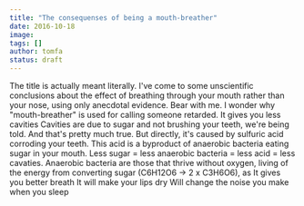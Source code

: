 ```yaml
---
title: "The consequenses of being a mouth-breather"
date: 2016-10-18
image: 
tags: []
author: tomfa
status: draft
---
```


The title is actually meant literally. I've come to some unscientific conclusions about the effect of breathing through your mouth rather than your nose, using only anecdotal evidence. Bear with me. I wonder why "mouth-breather" is used for calling someone retarded. It gives you less cavities Cavities are due to sugar and not brushing your teeth, we're being told. And that's pretty much true. But directly, it's caused by sulfuric acid corroding your teeth. This acid is a byproduct of anaerobic bacteria eating sugar in your mouth. Less sugar = less anaerobic bacteria = less acid = less cavaties. Anaerobic bacteria are those that thrive without oxygen, living of the energy from converting sugar (C6H12O6 -> 2 x C3H6O6), as It gives you better breath It will make your lips dry Will change the noise you make when you sleep
